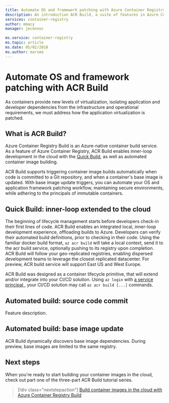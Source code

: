 ```yaml
---
title: Automate OS and framework patching with Azure Container Registry Build (ACR Build)
description: An introduction ACR Build, a suite of features in Azure Container Registry that provides secure, automated container image build and patching in the cloud.
services: container-registry
author: mmacy
manager: jeconnoc

ms.service: container-registry
ms.topic: article
ms.date: 05/02/2018
ms.author: marsma
---
```


# Automate OS and framework patching with ACR Build

As containers provide new levels of virtualization, isolating application and developer dependencies from the infrastructure and operational requirements, we must address how the application virtualization is patched.

## What is ACR Build?

Azure Container Registry Build is an Azure-native container build service. As a feature of Azure Container Registry, ACR Build enables inner-loop development in the cloud with the [Quick Build](container-registry-tutorial-quick-build.md), as well as automated container image building.

ACR Build supports triggering container image builds automatically when code is committed to a Git repository, and when a container's base image is updated. With base image update triggers, you can automate your OS and application framework patching workflow, maintaining secure environments, while adhering to the principals of immutable containers.

## Quick Build: inner-loop extended to the cloud

The beginning of lifecycle management starts before developers check-in their first lines of code. ACR Build enables an integrated local, inner-loop development experience, offloading builds to Azure. Developers can verify their automated build definitions, prior to checking in their code. Using the familiar docker build format, `az acr build` will take a local context, send it to the acr build service, optionally pushing to its registry upon completion. ACR Build will follow your geo-replicated registries, enabling dispersed development teams to leverage the closest replicated datacenter. For preview, ACR build service will support East US and West Europe.

ACR Build was designed as a container lifecycle primitive, that will extend and/or integrate into your CI/CD solution.
Using `az login` with [a service principal
](https://docs.microsoft.com/en-us/cli/azure/authenticate-azure-cli?view=azure-cli-latest#log-in-with-a-service-principal), your CI/CD solution may call `az acr build [...]` commands.

## Automated build: source code commit

Feature description.

## Automated build: base image update

ACR Build dynamically discovers base image dependencies. During preview, base images are limited to the same registry.

## Next steps

When you're ready to start building your container images in the cloud, check out part one of the three-part ACR Build tutorial series.

> [!div class="nextstepaction"]
> [Build container images in the cloud with Azure Container Registry Build](container-registry-tutorial-quick-build.md)

<!-- LINKS - External -->
[sample-archive]: https://github.com/Azure-Samples/acr-build-helloworld-node/archive/master.zip
[terms-of-use]: https://azure.microsoft.com/support/legal/preview-supplemental-terms/

<!-- LINKS - Internal -->
[azure-cli]: /cli/azure/install-azure-cli
[az-acr-build]: /cli/azure/acr#az-acr-build
[az-ad-sp-create-for-rbac]: /cli/azure/ad/sp#az-ad-sp-create-for-rbac
[az-container-attach]: /cli/azure/container#az-container-attach
[az-container-create]: /cli/azure/container#az-container-create
[az-container-delete]: /cli/azure/container#az-container-delete
[az-keyvault-create]: /cli/azure/keyvault/secret#az-keyvault-create
[az-keyvault-secret-set]: /cli/azure/keyvault/secret#az-keyvault-secret-set
[service-principal-auth]: container-registry-auth-service-principal.md

<!-- IMAGES -->
[quick-build-01-fork]: ./media/container-registry-tutorial-quick-build/quick-build-01-fork.png
[quick-build-02-browser]: ./media/container-registry-tutorial-quick-build/quick-build-02-browser.png
